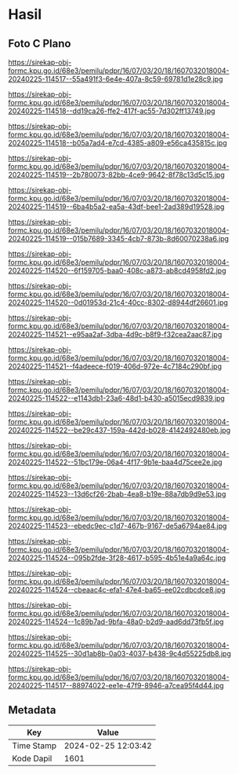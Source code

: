 # Hasil

## Foto C Plano

https://sirekap-obj-formc.kpu.go.id/68e3/pemilu/pdpr/16/07/03/20/18/1607032018004-20240225-114517--55a491f3-6e4e-407a-8c59-69781d1e28c9.jpg

https://sirekap-obj-formc.kpu.go.id/68e3/pemilu/pdpr/16/07/03/20/18/1607032018004-20240225-114518--dd19ca26-ffe2-417f-ac55-7d302ff13749.jpg

https://sirekap-obj-formc.kpu.go.id/68e3/pemilu/pdpr/16/07/03/20/18/1607032018004-20240225-114518--b05a7ad4-e7cd-4385-a809-e56ca435815c.jpg

https://sirekap-obj-formc.kpu.go.id/68e3/pemilu/pdpr/16/07/03/20/18/1607032018004-20240225-114519--2b780073-82bb-4ce9-9642-8f78c13d5c15.jpg

https://sirekap-obj-formc.kpu.go.id/68e3/pemilu/pdpr/16/07/03/20/18/1607032018004-20240225-114519--6ba4b5a2-ea5a-43df-bee1-2ad389d19528.jpg

https://sirekap-obj-formc.kpu.go.id/68e3/pemilu/pdpr/16/07/03/20/18/1607032018004-20240225-114519--015b7689-3345-4cb7-873b-8d60070238a6.jpg

https://sirekap-obj-formc.kpu.go.id/68e3/pemilu/pdpr/16/07/03/20/18/1607032018004-20240225-114520--6f159705-baa0-408c-a873-ab8cd4958fd2.jpg

https://sirekap-obj-formc.kpu.go.id/68e3/pemilu/pdpr/16/07/03/20/18/1607032018004-20240225-114520--0d01953d-21c4-40cc-8302-d8944df26601.jpg

https://sirekap-obj-formc.kpu.go.id/68e3/pemilu/pdpr/16/07/03/20/18/1607032018004-20240225-114521--e95aa2af-3dba-4d9c-b8f9-f32cea2aac87.jpg

https://sirekap-obj-formc.kpu.go.id/68e3/pemilu/pdpr/16/07/03/20/18/1607032018004-20240225-114521--f4adeece-f019-406d-972e-4c7184c290bf.jpg

https://sirekap-obj-formc.kpu.go.id/68e3/pemilu/pdpr/16/07/03/20/18/1607032018004-20240225-114522--e1143db1-23a6-48d1-b430-a5015ecd9839.jpg

https://sirekap-obj-formc.kpu.go.id/68e3/pemilu/pdpr/16/07/03/20/18/1607032018004-20240225-114522--be29c437-159a-442d-b028-4142492480eb.jpg

https://sirekap-obj-formc.kpu.go.id/68e3/pemilu/pdpr/16/07/03/20/18/1607032018004-20240225-114522--51bc179e-06a4-4f17-9b1e-baa4d75cee2e.jpg

https://sirekap-obj-formc.kpu.go.id/68e3/pemilu/pdpr/16/07/03/20/18/1607032018004-20240225-114523--13d6cf26-2bab-4ea8-b19e-88a7db9d9e53.jpg

https://sirekap-obj-formc.kpu.go.id/68e3/pemilu/pdpr/16/07/03/20/18/1607032018004-20240225-114523--ebedc9ec-c1d7-467b-9167-de5a6794ae84.jpg

https://sirekap-obj-formc.kpu.go.id/68e3/pemilu/pdpr/16/07/03/20/18/1607032018004-20240225-114524--095b2fde-3f28-4617-b595-4b51e4a9a64c.jpg

https://sirekap-obj-formc.kpu.go.id/68e3/pemilu/pdpr/16/07/03/20/18/1607032018004-20240225-114524--cbeaac4c-efa1-47e4-ba65-ee02cdbcdce8.jpg

https://sirekap-obj-formc.kpu.go.id/68e3/pemilu/pdpr/16/07/03/20/18/1607032018004-20240225-114524--1c89b7ad-9bfa-48a0-b2d9-aad6dd73fb5f.jpg

https://sirekap-obj-formc.kpu.go.id/68e3/pemilu/pdpr/16/07/03/20/18/1607032018004-20240225-114525--30d1ab8b-0a03-4037-b438-9c4d55225db8.jpg

https://sirekap-obj-formc.kpu.go.id/68e3/pemilu/pdpr/16/07/03/20/18/1607032018004-20240225-114517--88974022-ee1e-47f9-8946-a7cea95f4d44.jpg


## Metadata

| Key        | Value               |
| ---------- | ------------------- |
| Time Stamp | 2024-02-25 12:03:42 |
| Kode Dapil | 1601                |




